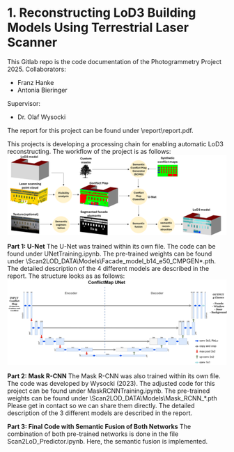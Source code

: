 # 1. Reconstructing LoD3 Building Models Using Terrestrial Laser Scanner

This Gitlab repo is the code documentation of the Photogrammetry Project 2025. 
Collaborators:
- Franz Hanke
- Antonia Bieringer

Supervisor:
- Dr. Olaf Wysocki

The report for this project can be found under \report\report.pdf.

This projects is developing a processing chain for enabling automatic LoD3 reconstructing. The workflow of the project is as follows:
![Workflow](images/workflow.png)

**Part 1: U-Net**
The U-Net was trained within its own file. The code can be found under UNetTraining.ipynb. The pre-trained weights can be found under \Scan2LOD_DATA\Models\Facade_model_b14_e50_CMPGEN*.pth. The detailed description of the 4 different models are described in the report.
The structure looks as as follows:
![Workflow](images/UNet.png)

**Part 2: Mask R-CNN**
The Mask R-CNN was also trained within its own file. The code was developed by Wysocki (2023). The adjusted code for this project can be found under MaskRCNNTraining.ipynb. The pre-trained weights can be found under \Scan2LOD_DATA\Models\Mask_RCNN_*.pth Please get in contact so we can share them directly. The detailed description of the 3 different models are described in the report. 

**Part 3: Final Code with Semantic Fusion of Both Networks**
The combination of both pre-trained networks is done in the file Scan2LoD_Predictor.ipynb. Here, the semantic fusion is implemented.